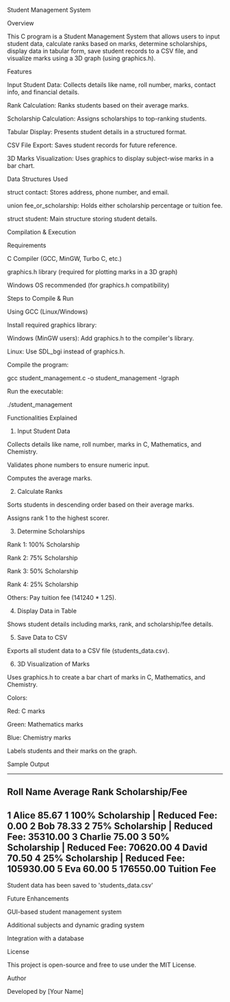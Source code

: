 Student Management System

Overview

This C program is a Student Management System that allows users to input student data, calculate ranks based on marks, determine scholarships, display data in tabular form, save student records to a CSV file, and visualize marks using a 3D graph (using graphics.h).

Features

Input Student Data: Collects details like name, roll number, marks, contact info, and financial details.

Rank Calculation: Ranks students based on their average marks.

Scholarship Calculation: Assigns scholarships to top-ranking students.

Tabular Display: Presents student details in a structured format.

CSV File Export: Saves student records for future reference.

3D Marks Visualization: Uses graphics to display subject-wise marks in a bar chart.

Data Structures Used

struct contact: Stores address, phone number, and email.

union fee_or_scholarship: Holds either scholarship percentage or tuition fee.

struct student: Main structure storing student details.

Compilation & Execution

Requirements

C Compiler (GCC, MinGW, Turbo C, etc.)

graphics.h library (required for plotting marks in a 3D graph)

Windows OS recommended (for graphics.h compatibility)

Steps to Compile & Run

Using GCC (Linux/Windows)

Install required graphics library:

Windows (MinGW users): Add graphics.h to the compiler's library.

Linux: Use SDL_bgi instead of graphics.h.

Compile the program:

gcc student_management.c -o student_management -lgraph

Run the executable:

./student_management

Functionalities Explained

1. Input Student Data

Collects details like name, roll number, marks in C, Mathematics, and Chemistry.

Validates phone numbers to ensure numeric input.

Computes the average marks.

2. Calculate Ranks

Sorts students in descending order based on their average marks.

Assigns rank 1 to the highest scorer.

3. Determine Scholarships

Rank 1: 100% Scholarship

Rank 2: 75% Scholarship

Rank 3: 50% Scholarship

Rank 4: 25% Scholarship

Others: Pay tuition fee (141240 * 1.25).

4. Display Data in Table

Shows student details including marks, rank, and scholarship/fee details.

5. Save Data to CSV

Exports all student data to a CSV file (students_data.csv).

6. 3D Visualization of Marks

Uses graphics.h to create a bar chart of marks in C, Mathematics, and Chemistry.

Colors:

Red: C marks

Green: Mathematics marks

Blue: Chemistry marks

Labels students and their marks on the graph.

Sample Output

-------------------------------------------------------------
Roll    Name            Average Rank    Scholarship/Fee
-------------------------------------------------------------
1       Alice           85.67    1      100% Scholarship | Reduced Fee: 0.00
2       Bob             78.33    2      75% Scholarship | Reduced Fee: 35310.00
3       Charlie         75.00    3      50% Scholarship | Reduced Fee: 70620.00
4       David           70.50    4      25% Scholarship | Reduced Fee: 105930.00
5       Eva             60.00    5      176550.00 Tuition Fee
-------------------------------------------------------------
Student data has been saved to 'students_data.csv'

Future Enhancements

GUI-based student management system

Additional subjects and dynamic grading system

Integration with a database

License

This project is open-source and free to use under the MIT License.

Author

Developed by [Your Name]

